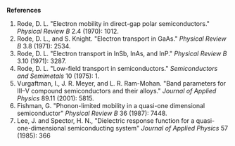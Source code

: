 **References**
1. Rode, D. L. "Electron mobility in direct-gap polar semiconductors." *Physical Review B* 2.4 (1970): 1012.
2. Rode, D. L., and S. Knight. "Electron transport in GaAs." *Physical Review B* 3.8 (1971): 2534.
3. Rode, D. L. "Electron transport in InSb, InAs, and InP." *Physical Review B* 3.10 (1971): 3287.
4. Rode, D. L. "Low-field transport in semiconductors." *Semiconductors and Semimetals* 10 (1975): 1.
5. Vurgaftman, I., J. R. Meyer, and L. R. Ram-Mohan. "Band parameters for III–V compound semiconductors and their alloys." *Journal of Applied Physics* 89.11 (2001): 5815.
6. Fishman, G. "Phonon-limited mobility in a quasi-one dimensional semiconductor" *Physical Review B* 36 (1987): 7448.
7. Lee, J. and Spector, H. N., "Dielectric response function for a quasi-one-dimensional semiconducting system" *Journal of Applied Physics* 57 (1985): 366
